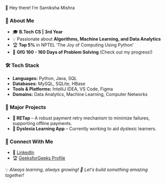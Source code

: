 👋 Hey there! I'm Samiksha Mishra

### 🚀 About Me
- 🎓 **B.Tech CS | 3rd Year** 
- 💡 Passionate about **Algorithms, Machine Learning, and Data Analytics**
- 🏆 **Top 5%** in NPTEL ‘The Joy of Computing Using Python’
- 🏅 **GfG 160 - 160 Days of Problem Solving** (Check out my progress!)

### 🛠️ Tech Stack
- **Languages:** Python, Java, SQL
- **Databases:** MySQL, SQLite, HBase
- **Tools & Platforms:** IntelliJ IDEA, VS Code, Figma
- **Domains:** Data Analytics, Machine Learning, Computer Networks

### 📌 Major Projects
- **🔹 RETap** – A robust payment retry mechanism to minimize failures, supporting offline payments.
- **🔹 Dyslexia Learning App** – Currently working to aid dyslexic learners.

### 🔗 Connect With Me
- 💼 [LinkedIn](https://www.linkedin.com/in/samiksha-mishra-373143284)
- 🏆 [GeeksforGeeks Profile](https://www.geeksforgeeks.org/user/samikshamishra01)

💡 _Always learning, always growing! 🚀 Let's build something amazing together!_


<!---
Samiksha-Mishra/Samiksha-Mishra is a ✨ special ✨ repository because its `README.md` (this file) appears on your GitHub profile.
You can click the Preview link to take a look at your changes.
--->
